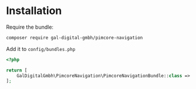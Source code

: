 # Installation

Require the bundle:

```bash
composer require gal-digital-gmbh/pimcore-navigation
```

Add it to `config/bundles.php`

```php
<?php

return [
    GalDigitalGmbh\PimcoreNavigation\PimcoreNavigationBundle::class => ['all' => true],
];
```
